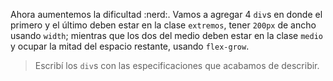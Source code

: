 Ahora aumentemos la dificultad :nerd:.
Vamos a agregar 4 `div`s en donde el primero y el último deben estar en la clase `extremos`, tener `200px` de ancho usando `width`; mientras que los dos del medio deben estar en la clase `medio` y ocupar la mitad del espacio restante, usando `flex-grow`.

> Escribí los `div`s con las especificaciones que acabamos de describir.